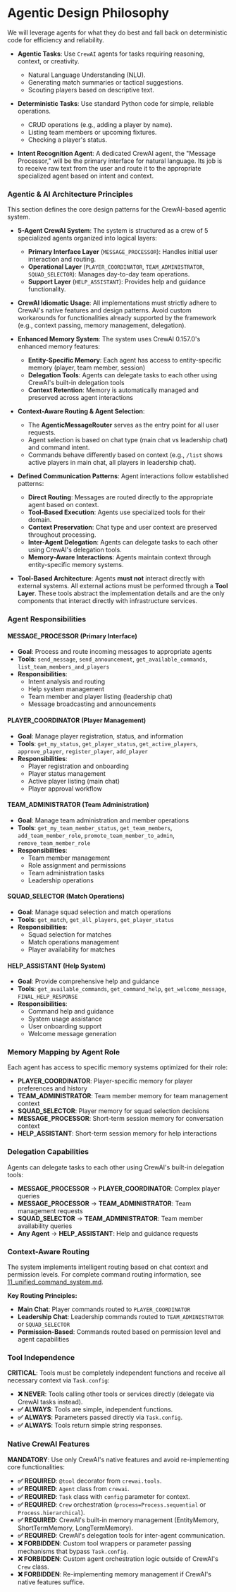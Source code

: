 # Agentic Design Philosophy

We will leverage agents for what they do best and fall back on deterministic code for efficiency and reliability.

- **Agentic Tasks**: Use `CrewAI` agents for tasks requiring reasoning, context, or creativity.
  - Natural Language Understanding (NLU).
  - Generating match summaries or tactical suggestions.
  - Scouting players based on descriptive text.

- **Deterministic Tasks**: Use standard Python code for simple, reliable operations.
  - CRUD operations (e.g., adding a player by name).
  - Listing team members or upcoming fixtures.
  - Checking a player's status.

- **Intent Recognition Agent**: A dedicated CrewAI agent, the "Message Processor," will be the primary interface for natural language. Its job is to receive raw text from the user and route it to the appropriate specialized agent based on intent and context.

### Agentic & AI Architecture Principles

This section defines the core design patterns for the CrewAI-based agentic system.

- **5-Agent CrewAI System**: The system is structured as a crew of 5 specialized agents organized into logical layers:
    - **Primary Interface Layer** (`MESSAGE_PROCESSOR`): Handles initial user interaction and routing.
    - **Operational Layer** (`PLAYER_COORDINATOR`, `TEAM_ADMINISTRATOR`, `SQUAD_SELECTOR`): Manages day-to-day team operations.
    - **Support Layer** (`HELP_ASSISTANT`): Provides help and guidance functionality.

- **CrewAI Idiomatic Usage**: All implementations must strictly adhere to CrewAI's native features and design patterns. Avoid custom workarounds for functionalities already supported by the framework (e.g., context passing, memory management, delegation).

- **Enhanced Memory System**: The system uses CrewAI 0.157.0's enhanced memory features:
  - **Entity-Specific Memory**: Each agent has access to entity-specific memory (player, team member, session)
  - **Delegation Tools**: Agents can delegate tasks to each other using CrewAI's built-in delegation tools
  - **Context Retention**: Memory is automatically managed and preserved across agent interactions

- **Context-Aware Routing & Agent Selection**:
    - The **AgenticMessageRouter** serves as the entry point for all user requests.
    - Agent selection is based on chat type (main chat vs leadership chat) and command intent.
    - Commands behave differently based on context (e.g., `/list` shows active players in main chat, all players in leadership chat).

- **Defined Communication Patterns**: Agent interactions follow established patterns:
    - **Direct Routing**: Messages are routed directly to the appropriate agent based on context.
    - **Tool-Based Execution**: Agents use specialized tools for their domain.
    - **Context Preservation**: Chat type and user context are preserved throughout processing.
    - **Inter-Agent Delegation**: Agents can delegate tasks to each other using CrewAI's delegation tools.
    - **Memory-Aware Interactions**: Agents maintain context through entity-specific memory systems.

- **Tool-Based Architecture**: Agents **must not** interact directly with external systems. All external actions must be performed through a **Tool Layer**. These tools abstract the implementation details and are the only components that interact directly with infrastructure services.

### Agent Responsibilities

#### **MESSAGE_PROCESSOR** (Primary Interface)
- **Goal**: Process and route incoming messages to appropriate agents
- **Tools**: `send_message`, `send_announcement`, `get_available_commands`, `list_team_members_and_players`
- **Responsibilities**:
  - Intent analysis and routing
  - Help system management
  - Team member and player listing (leadership chat)
  - Message broadcasting and announcements

#### **PLAYER_COORDINATOR** (Player Management)
- **Goal**: Manage player registration, status, and information
- **Tools**: `get_my_status`, `get_player_status`, `get_active_players`, `approve_player`, `register_player`, `add_player`
- **Responsibilities**:
  - Player registration and onboarding
  - Player status management
  - Active player listing (main chat)
  - Player approval workflow

#### **TEAM_ADMINISTRATOR** (Team Administration)
- **Goal**: Manage team administration and member operations
- **Tools**: `get_my_team_member_status`, `get_team_members`, `add_team_member_role`, `promote_team_member_to_admin`, `remove_team_member_role`
- **Responsibilities**:
  - Team member management
  - Role assignment and permissions
  - Team administration tasks
  - Leadership operations

#### **SQUAD_SELECTOR** (Match Operations)
- **Goal**: Manage squad selection and match operations
- **Tools**: `get_match`, `get_all_players`, `get_player_status`
- **Responsibilities**:
  - Squad selection for matches
  - Match operations management
  - Player availability for matches

#### **HELP_ASSISTANT** (Help System)
- **Goal**: Provide comprehensive help and guidance
- **Tools**: `get_available_commands`, `get_command_help`, `get_welcome_message`, `FINAL_HELP_RESPONSE`
- **Responsibilities**:
  - Command help and guidance
  - System usage assistance
  - User onboarding support
  - Welcome message generation

### Memory Mapping by Agent Role

Each agent has access to specific memory systems optimized for their role:

- **PLAYER_COORDINATOR**: Player-specific memory for player preferences and history
- **TEAM_ADMINISTRATOR**: Team member memory for team management context
- **SQUAD_SELECTOR**: Player memory for squad selection decisions
- **MESSAGE_PROCESSOR**: Short-term session memory for conversation context
- **HELP_ASSISTANT**: Short-term session memory for help interactions

### Delegation Capabilities

Agents can delegate tasks to each other using CrewAI's built-in delegation tools:

- **MESSAGE_PROCESSOR** → **PLAYER_COORDINATOR**: Complex player queries
- **MESSAGE_PROCESSOR** → **TEAM_ADMINISTRATOR**: Team management requests
- **SQUAD_SELECTOR** → **TEAM_ADMINISTRATOR**: Team member availability queries
- **Any Agent** → **HELP_ASSISTANT**: Help and guidance requests

### Context-Aware Routing

The system implements intelligent routing based on chat context and permission levels. For complete command routing information, see [11_unified_command_system.md](11_unified_command_system.md).

**Key Routing Principles:**
- **Main Chat**: Player commands routed to `PLAYER_COORDINATOR`
- **Leadership Chat**: Leadership commands routed to `TEAM_ADMINISTRATOR` or `SQUAD_SELECTOR`
- **Permission-Based**: Commands routed based on permission level and agent capabilities

### Tool Independence

**CRITICAL**: Tools must be completely independent functions and receive all necessary context via `Task.config`:

- **❌ NEVER**: Tools calling other tools or services directly (delegate via CrewAI tasks instead).
- **✅ ALWAYS**: Tools are simple, independent functions.
- **✅ ALWAYS**: Parameters passed directly via `Task.config`.
- **✅ ALWAYS**: Tools return simple string responses.

### Native CrewAI Features

**MANDATORY**: Use only CrewAI's native features and avoid re-implementing core functionalities:

- **✅ REQUIRED**: `@tool` decorator from `crewai.tools`.
- **✅ REQUIRED**: `Agent` class from `crewai`.
- **✅ REQUIRED**: `Task` class with `config` parameter for context.
- **✅ REQUIRED**: `Crew` orchestration (`process=Process.sequential` or `Process.hierarchical`).
- **✅ REQUIRED**: CrewAI's built-in memory management (EntityMemory, ShortTermMemory, LongTermMemory).
- **✅ REQUIRED**: CrewAI's delegation tools for inter-agent communication.
- **❌ FORBIDDEN**: Custom tool wrappers or parameter passing mechanisms that bypass `Task.config`.
- **❌ FORBIDDEN**: Custom agent orchestration logic outside of CrewAI's `Crew` class.
- **❌ FORBIDDEN**: Re-implementing memory management if CrewAI's native features suffice.